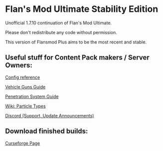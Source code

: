 # Flan's Mod Ultimate Stability Edition

Unofficial 1.7.10 continuation of Flan's Mod Ultimate.


Please don't redistribute any code without permission.

This version of Flansmod Plus aims to be the most recent and stable.

## Useful stuff for Content Pack makers / Server Owners:

[Config reference](https://github.com/Unknown025/Flans-Mod-Plus/blob/Ultimate/ConfigReference.md)

[Vehicle Guns Guide](https://github.com/Unknown025/Flans-Mod-Plus/blob/Ultimate/VehicleGuns.md)

[Penetration System Guide](https://github.com/Unknown025/Flans-Mod-Plus/blob/Ultimate/PenetrationSystem.md)

[Wiki: Particle Types](https://github.com/Unknown025/Flans-Mod-Plus/wiki/Particle-Types)

[Discord (Support, Update Announcements)](https://discord.gg/JXxansAe3y)

## Download finished builds:

[Curseforge Page](https://www.curseforge.com/minecraft/mc-mods/flans-mod-ultimate-stability-edition)
